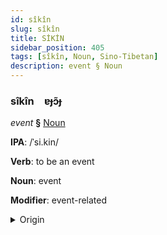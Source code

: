 ```yaml
---
id: sîkîn
slug: sîkîn
title: SİKİN
sidebar_position: 405
tags: [sîkîn, Noun, Sino-Tibetan]
description: event § Noun
---
```


### sîkîn&emsp;<span kind="abugida">ɐɟɔ̃ɟ</span>

*event* **§** [Noun](../../tags/Noun)

**IPA**: /ˈsi.kin/

**Verb**: to be an event

**Noun**: event

**Modifier**: event-related

<details>
    <summary>Origin</summary>
    Cantonese 事件 si gin /siːkiːn/<br/>
    <em>Sino-Tibetan Language Family</em>
</details>